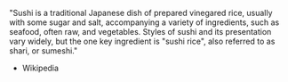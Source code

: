 "Sushi is a traditional Japanese dish of prepared vinegared rice, usually with some sugar and salt, accompanying a variety of ingredients, such as seafood, often raw, and vegetables. Styles of sushi and its presentation vary widely, but the one key ingredient is "sushi rice", also referred to as shari, or sumeshi."
- Wikipedia